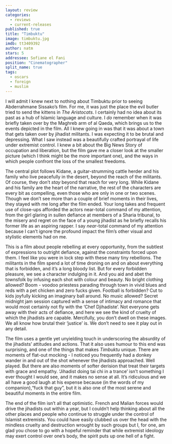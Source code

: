 ```yaml
---
layout: review
categories: 
  - reviews
  - current-releases
published: true
title: "Timbuktu"
image: timbuktu.jpg
imdb: tt3409392
author: natm
stars: 5
addressee: Sofiane el Fani
position: "Cinematographer"
split_name: true
tags: 
  - oscars
  - foreign
  - muslim
---
```


I will admit I knew next to nothing about Timbuktu prior to seeing Abderrahmane Sissako’s film. For me, it was just the place the evil butler tried to send the kittens in _The Aristocats_. I certainly had no idea about its past as a hub of Islamic language and culture. I _do_ remember when it was briefly taken over by the Maghreb arm of al Qaeda, which brings us to the events depicted in the film. All I knew going in was that it was about a town that gets taken over by jihadist militants. I was expecting it to be brutal and depressing. What I saw instead was a beautifully crafted portrayal of life under extremist control. I knew a bit about the Big News Story of occupation and liberation, but the film gave me a closer look at the smaller picture (which I think might be the more important one), and the ways in which people confront the loss of the smallest freedoms.

The central plot follows Kidane, a guitar-strumming cattle herder and his family who live peacefully in the desert, beyond the reach of the militants. Of course, they don’t _stay_ beyond that reach for very long. While Kidane and his family are the heart of the narrative, the rest of the characters are every bit as compelling, even those who are only in one or two scenes. Though we don’t see more than a couple of brief moments in their lives, they stayed with me long after the film ended. Your long takes and frequent use of close-ups afforded the actors near-total command of my attention, from the girl glaring in sullen defiance at members of a Sharia tribunal, to the misery and regret on the face of a young jihadist as he briefly recalls his former life as an aspiring rapper. I say _near_-total command of my attention because I can’t ignore the profound impact the film’s other visual and stylistic elements had on me. 

This is a film about people rebelling at every opportunity, from the subtlest of expressions to outright defiance, against the constraints forced upon them. I feel like you were in lock step with these many tiny rebellions. The militants in the film spend a lot of time droning on and on about everything that is forbidden, and it’s a long bloody list. But for every forbidden pleasure, we see a character indulging in it. And you aid and abet the townsfolk by infusing each shot with colour and beauty. No bright clothing allowed? Boom - voodoo priestess parading through town in vivid blues and reds with a pet chicken and zero fucks given. Football is forbidden? Cut to kids joyfully kicking an imaginary ball around. No music allowed? Secret midnight jam session captured with a sense of intimacy and romance that would most certainly not fly with the ‘Chef Djihadiste’. Not everyone gets away with their acts of defiance, and here we see the kind of cruelty of which the jihadists are capable. Mercifully, you don’t dwell on these images. We all know how brutal their ‘justice’ is. We don’t need to see it play out in any detail. 

The film uses a gentle yet unyielding touch in underscoring the absurdity of the jihadists’ attitudes and actions. That it also uses humour to this end was surprising, and one of the things that makes _Timbuktu_ unique. There are moments of flat-out mocking - I noticed you frequently had a donkey wander in and out of the shot whenever the jihadists approached. Well played. But there are also moments of softer derision that treat their targets with grace and empathy. ‘Jihadist doing tai chi in a trance’ isn’t something I ever thought I would see, and it makes no sense at all. It’s ridiculous and we all have a good laugh at his expense because (in the words of my companion),“fuck that guy”, but it is also one of the most serene and beautiful moments in the entire film.

The end of the film isn’t all that optimistic. French and Malian forces would drive the jihadists out within a year, but I couldn’t help thinking about all the other places and people who continue to struggle under the control of Islamist extremists. You could have easily clubbed us over the head with the mindless cruelty and destruction wrought by such groups but I, for one, am glad you chose to go with a hopeful reminder that while extremist ideology may exert control over one’s body, the spirit puts up one hell of a fight. 